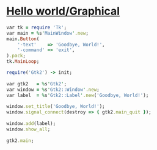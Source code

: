 [1]: http://rosettacode.org/wiki/Hello_world/Graphical

# [Hello world/Graphical][1]

```ruby
var tk = require 'Tk';
var main = %s'MainWindow'.new;
main.Button(
    '-text'    => 'Goodbye, World!',
    '-command' => 'exit',
).pack;
tk.MainLoop;
```
```ruby
require('Gtk2') -> init;
 
var gtk2   = %s'Gtk2';
var window = %s'Gtk2::Window'.new;
var label  = %s'Gtk2::Label'.new('Goodbye, World!');
 
window.set_title('Goodbye, World!');
window.signal_connect(destroy => { gtk2.main_quit });
 
window.add(label);
window.show_all;
 
gtk2.main;
```
